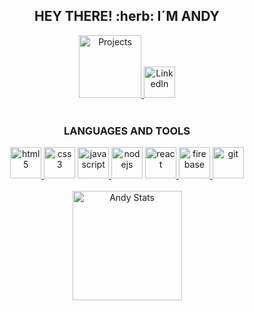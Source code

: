 <div align="center">
   <h2>HEY THERE! :herb: I´M ANDY </h2>
</div>

<div align="center">
    <!-- <a href="https://open.spotify.com/playlist/1H2fqsVAgjzxUyAlftg2Lt"> <img src="https://media.giphy.com/media/alxwuUFuJmVEJb3PDg/giphy.gif" alt="spotify" width="50" height="50"/> </a> -->
   <a href="https://github.com/AndreVivs"> <img src="https://media.giphy.com/media/S9uGhnoqERaHsHlf7n/giphy.gif" alt="Projects" width="100" height="100"/> </a>
   <a href="https://www.linkedin.com/in/andrevivas/"> <img src="https://media.giphy.com/media/HQTYdpx1yhxWpugAi2/giphy.gif" alt="LinkedIn" width="50"        height="50"/> </a>
</div>

<br/>

<div align="center">
   <h3> LANGUAGES AND TOOLS </h3>
   <a href="https://www.w3schools.com/html/html_intro.asp" target="_blank"> <img src="https://media.giphy.com/media/XAxylRMCdpbEWUAvr8/giphy.gif" alt="html5" width="50" height="50"/> </a>
  <a href="https://www.w3schools.com/css/" target="_blank"> <img src="https://media.giphy.com/media/fsEaZldNC8A1PJ3mwp/giphy.gif" alt="css3" width="50" height="50"/></a>
  <a href="https://www.w3schools.com/js/default.asp" target="_blank"> <img src="https://media.giphy.com/media/ln7z2eWriiQAllfVcn/giphy.gif" alt="javascript" width="50" height="50"/> </a>
  <a href="https://nodejs.org" target="_blank"> <img src="https://media.giphy.com/media/kdFc8fubgS31b8DsVu/giphy.gif" alt="nodejs" width="50" height="50"/></a>
  <a href="https://reactjs.org/" target="_blank"> <img src="https://media.giphy.com/media/eNAsjO55tPbgaor7ma/giphy.gif" alt="react" width="50" height="50"/> </a>
  <a href="https://firebase.google.com/" target="_blank"> <img src="https://media.giphy.com/media/Ri2TUcKlaOcaDBxFpY/giphy.gif" alt="firebase" width="50" height="50"/> </a>
  <a href="https://git-scm.com/" target="_blank"> <img src="https://media.giphy.com/media/kH1DBkPNyZPOk0BxrM/giphy.gif" alt="git" height="50"/> </a>
</div>

<br/>

<div align="center">
  <img height=175 align="center" src="https://github-readme-stats.vercel.app/api?username=andrevivs&show_icons=true&theme=highcontrast" alt="Andy Stats" /> 
</div>
